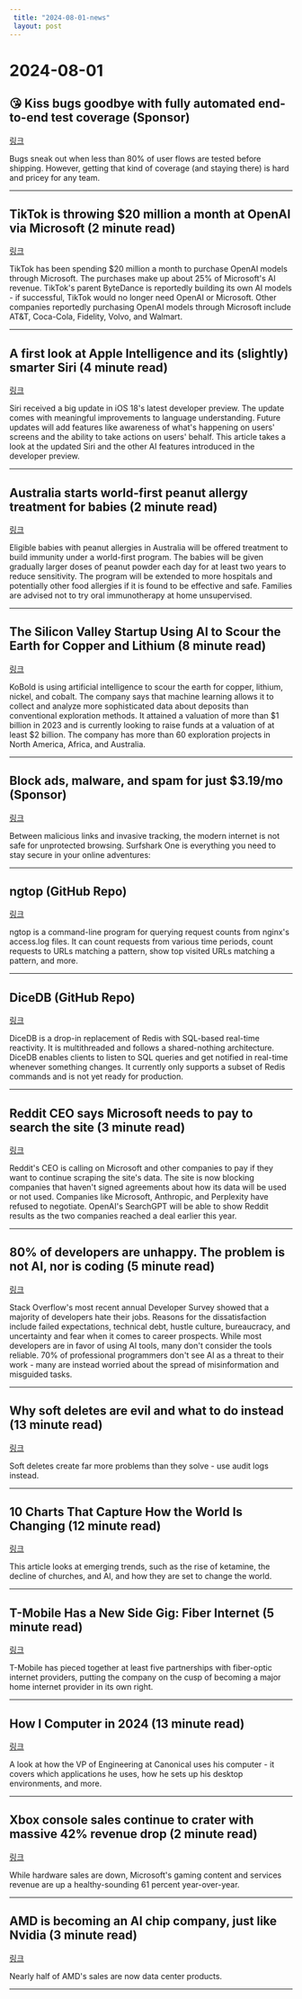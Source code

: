 ```yaml
---
 title: "2024-08-01-news"
 layout: post
---
```

<h1>2024-08-01</h1><h2>😘 Kiss bugs goodbye with fully automated end-to-end test coverage (Sponsor)</h2><p><a href="https://www.qawolf.com/?utm_campaign=KissBugsGoodbye08012024&amp;utm_source=tldr&amp;utm_medium=newsletter">링크</a>  </p><p>Bugs sneak out when less than 80% of user flows are tested before shipping. However, getting that kind of coverage (and staying there) is hard and pricey for any team.  </p><hr /><h2>TikTok is throwing $20 million a month at OpenAI via Microsoft (2 minute read)</h2><p><a href="https://qz.com/tiktok-microsoft-ai-customer-20-million-openai-1851609817?utm_source=tldrnewsletter">링크</a>  </p><p>TikTok has been spending $20 million a month to purchase OpenAI models through Microsoft. The purchases make up about 25% of Microsoft's AI revenue. TikTok's parent ByteDance is reportedly building its own AI models - if successful, TikTok would no longer need OpenAI or Microsoft. Other companies reportedly purchasing OpenAI models through Microsoft include AT&amp;T, Coca-Cola, Fidelity, Volvo, and Walmart. </p><hr /><h2>A first look at Apple Intelligence and its (slightly) smarter Siri (4 minute read)</h2><p><a href="https://www.theverge.com/2024/7/31/24209910/apple-intelligence-ios-18-preview-siri?utm_source=tldrnewsletter">링크</a>  </p><p>Siri received a big update in iOS 18's latest developer preview. The update comes with meaningful improvements to language understanding. Future updates will add features like awareness of what's happening on users' screens and the ability to take actions on users' behalf. This article takes a look at the updated Siri and the other AI features introduced in the developer preview. </p><hr /><h2>Australia starts world-first peanut allergy treatment for babies (2 minute read)</h2><p><a href="https://www.bbc.com/news/articles/c0xj3xq5l1vo?utm_source=tldrnewsletter">링크</a>  </p><p>Eligible babies with peanut allergies in Australia will be offered treatment to build immunity under a world-first program. The babies will be given gradually larger doses of peanut powder each day for at least two years to reduce sensitivity. The program will be extended to more hospitals and potentially other food allergies if it is found to be effective and safe. Families are advised not to try oral immunotherapy at home unsupervised. </p><hr /><h2>The Silicon Valley Startup Using AI to Scour the Earth for Copper and Lithium (8 minute read)</h2><p><a href="https://www.wsj.com/tech/ai/kobold-metals-ai-copper-lithium-caad58da?st=2h48c9qz04aefsf&amp;reflink=desktopwebshare_permalink&amp;utm_source=tldrnewsletter">링크</a>  </p><p>KoBold is using artificial intelligence to scour the earth for copper, lithium, nickel, and cobalt. The company says that machine learning allows it to collect and analyze more sophisticated data about deposits than conventional exploration methods. It attained a valuation of more than $1 billion in 2023 and is currently looking to raise funds at a valuation of at least $2 billion. The company has more than 60 exploration projects in North America, Africa, and Australia. </p><hr /><h2>Block ads, malware, and spam for just $3.19/mo (Sponsor)</h2><p><a href="https://get.surfshark.net/aff_c?offer_id=1372&amp;aff_id=16286&amp;url_id=2064&amp;utm_source=tldrnewsletter">링크</a>  </p><p>Between malicious links and invasive tracking, the modern internet is not safe for unprotected browsing. Surfshark One is everything you need to stay secure in your online adventures:  </p><hr /><h2>ngtop (GitHub Repo)</h2><p><a href="https://github.com/facundoolano/ngtop?utm_source=tldrnewsletter">링크</a>  </p><p>ngtop is a command-line program for querying request counts from nginx's access.log files. It can count requests from various time periods, count requests to URLs matching a pattern, show top visited URLs matching a pattern, and more. </p><hr /><h2>DiceDB (GitHub Repo)</h2><p><a href="https://github.com/DiceDB/dice?utm_source=tldrnewsletter">링크</a>  </p><p>DiceDB is a drop-in replacement of Redis with SQL-based real-time reactivity. It is multithreaded and follows a shared-nothing architecture. DiceDB enables clients to listen to SQL queries and get notified in real-time whenever something changes. It currently only supports a subset of Redis commands and is not yet ready for production. </p><hr /><h2>Reddit CEO says Microsoft needs to pay to search the site (3 minute read)</h2><p><a href="https://www.theverge.com/2024/7/31/24210565/reddit-microsoft-anthropic-perplexity-pay-ai-search?utm_source=tldrnewsletter">링크</a>  </p><p>Reddit's CEO is calling on Microsoft and other companies to pay if they want to continue scraping the site's data. The site is now blocking companies that haven't signed agreements about how its data will be used or not used. Companies like Microsoft, Anthropic, and Perplexity have refused to negotiate. OpenAI's SearchGPT will be able to show Reddit results as the two companies reached a deal earlier this year. </p><hr /><h2>80% of developers are unhappy. The problem is not AI, nor is coding (5 minute read)</h2><p><a href="https://shiftmag.dev/unhappy-developers-stack-overflow-survey-3896/?utm_source=tldrnewsletter">링크</a>  </p><p>Stack Overflow's most recent annual Developer Survey showed that a majority of developers hate their jobs. Reasons for the dissatisfaction include failed expectations, technical debt, hustle culture, bureaucracy, and uncertainty and fear when it comes to career prospects. While most developers are in favor of using AI tools, many don't consider the tools reliable. 70% of professional programmers don't see AI as a threat to their work - many are instead worried about the spread of misinformation and misguided tasks. </p><hr /><h2>Why soft deletes are evil and what to do instead (13 minute read)</h2><p><a href="https://jameshalsall.co.uk/posts/why-soft-deletes-are-evil-and-what-to-do-instead?utm_source=tldrnewsletter">링크</a>  </p><p>Soft deletes create far more problems than they solve - use audit logs instead. </p><hr /><h2>10 Charts That Capture How the World Is Changing (12 minute read)</h2><p><a href="https://www.digitalnative.tech/p/10-charts-that-capture-how-the-world-409?utm_source=tldrnewsletter">링크</a>  </p><p>This article looks at emerging trends, such as the rise of ketamine, the decline of churches, and AI, and how they are set to change the world. </p><hr /><h2>T-Mobile Has a New Side Gig: Fiber Internet (5 minute read)</h2><p><a href="https://www.wsj.com/business/telecom/t-mobile-fiber-optic-internet-connection-380957ef?st=zkiwfqot9fovm0d&amp;reflink=desktopwebshare_permalink&amp;utm_source=tldrnewsletter">링크</a>  </p><p>T-Mobile has pieced together at least five partnerships with fiber-optic internet providers, putting the company on the cusp of becoming a major home internet provider in its own right. </p><hr /><h2>How I Computer in 2024 (13 minute read)</h2><p><a href="https://jnsgr.uk/2024/07/how-i-computer-in-2024/?utm_source=tldrnewsletter">링크</a>  </p><p>A look at how the VP of Engineering at Canonical uses his computer - it covers which applications he uses, how he sets up his desktop environments, and more. </p><hr /><h2>Xbox console sales continue to crater with massive 42% revenue drop (2 minute read)</h2><p><a href="https://arstechnica.com/gaming/2024/07/xbox-console-sales-continue-to-crater-with-massive-42-revenue-drop/?utm_source=tldrnewsletter">링크</a>  </p><p>While hardware sales are down, Microsoft's gaming content and services revenue are up a healthy-sounding 61 percent year-over-year. </p><hr /><h2>AMD is becoming an AI chip company, just like Nvidia (3 minute read)</h2><p><a href="https://www.theverge.com/2024/7/30/24209938/amd-q2-2024-earnings-datacenter-ai-revenue?utm_source=tldrnewsletter">링크</a>  </p><p>Nearly half of AMD's sales are now data center products. </p><hr />